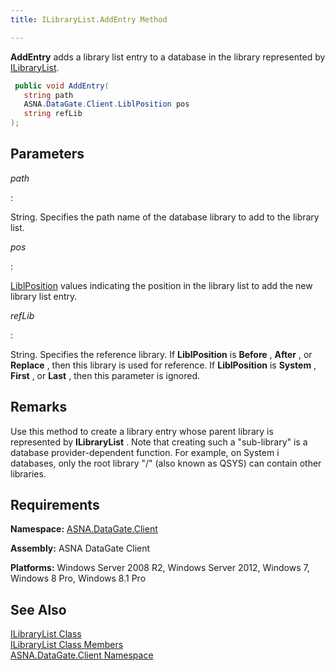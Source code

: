 ```yaml
---
title: ILibraryList.AddEntry Method

---
```


**AddEntry** adds a library list entry to a database in the library represented by [ILibraryList](ilibrary-list-class.html).

```cs
 public void AddEntry(
   string path 
   ASNA.DataGate.Client.LiblPosition pos
   string refLib
);
```


## Parameters



 *path* 

: 

String. Specifies the path name of the database library to add to the library list.


 *pos* 

: 

[LiblPosition](libl-position-enumeration.html) values indicating the position in the library list to add the new library list entry.


 *refLib* 

: 

String. Specifies the reference library. If **LiblPosition** is **Before** , **After** , or **Replace** , then this library is used for reference. If **LiblPosition** is **System** , **First** , or **Last** , then this parameter is ignored.


## Remarks

Use this method to create a library entry whose parent library is represented by **ILibraryList** . Note that creating such a "sub-library" is a database provider-dependent function. For example, on System i databases, only the root library "/" (also known as QSYS) can contain other libraries. 
## Requirements

<span> **Namespace:** [ASNA.DataGate.Client](datagate-client-namespace.html) </span> 

<span> **Assembly:** ASNA DataGate Client</span> 

<span> **Platforms:** Windows Server 2008 R2, Windows Server 2012, Windows 7, Windows 8 Pro, Windows 8.1 Pro</span>
## See Also


[ILibraryList Class](ilibrary-list-class.html)
      <br />
[ILibraryList Class Members](ilibrary-list-members.html)
      <br />
[ASNA.DataGate.Client Namespace](datagate-client-namespace.html)

